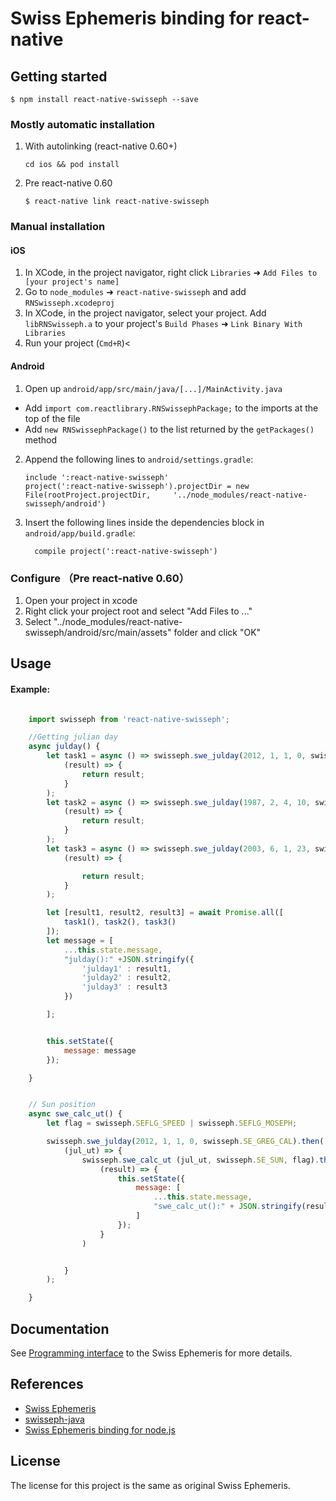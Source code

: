 
# Swiss Ephemeris binding for react-native

## Getting started

`$ npm install react-native-swisseph --save`

### Mostly automatic installation

1. With autolinking (react-native 0.60+)

    `cd ios && pod install`
    
2. Pre react-native 0.60

    `$ react-native link react-native-swisseph`

### Manual installation


#### iOS

1. In XCode, in the project navigator, right click `Libraries` ➜ `Add Files to [your project's name]`
2. Go to `node_modules` ➜ `react-native-swisseph` and add `RNSwisseph.xcodeproj`
3. In XCode, in the project navigator, select your project. Add `libRNSwisseph.a` to your project's `Build Phases` ➜ `Link Binary With Libraries`
4. Run your project (`Cmd+R`)<

#### Android

1. Open up `android/app/src/main/java/[...]/MainActivity.java`
  - Add `import com.reactlibrary.RNSwissephPackage;` to the imports at the top of the file
  - Add `new RNSwissephPackage()` to the list returned by the `getPackages()` method
2. Append the following lines to `android/settings.gradle`:
  	```
  	include ':react-native-swisseph'
  	project(':react-native-swisseph').projectDir = new File(rootProject.projectDir, 	'../node_modules/react-native-swisseph/android')
  	```
3. Insert the following lines inside the dependencies block in `android/app/build.gradle`:
  	```
      compile project(':react-native-swisseph')
  	```



### Configure （Pre react-native 0.60）
1. Open your project in xcode
2. Right click your project root and select "Add Files to ..."
3. Select "../node_modules/react-native-swisseph/android/src/main/assets" folder  and click "OK"


## Usage
#### Example:
```javascript

    import swisseph from 'react-native-swisseph';

    //Getting julian day
    async julday() {
        let task1 = async () => swisseph.swe_julday(2012, 1, 1, 0, swisseph.SE_GREG_CAL).then(
            (result) => {
                return result;
            }
        );
        let task2 = async () => swisseph.swe_julday(1987, 2, 4, 10, swisseph.SE_GREG_CAL).then(
            (result) => {
                return result;
            }
        );
        let task3 = async () => swisseph.swe_julday(2003, 6, 1, 23, swisseph.SE_GREG_CAL).then(
            (result) => {

                return result;
            }
        );

        let [result1, result2, result3] = await Promise.all([
            task1(), task2(), task3()
        ]);
        let message = [
            ...this.state.message,
            "julday():" +JSON.stringify({
                'julday1' : result1,
                'julday2' : result2,
                'julday3' : result3
            })

        ];


        this.setState({
            message: message
        });

    }


    // Sun position
    async swe_calc_ut() {
        let flag = swisseph.SEFLG_SPEED | swisseph.SEFLG_MOSEPH;

        swisseph.swe_julday(2012, 1, 1, 0, swisseph.SE_GREG_CAL).then(
            (jul_ut) => {
                swisseph.swe_calc_ut (jul_ut, swisseph.SE_SUN, flag).then(
                    (result) => {
                        this.setState({
                            message: [
                                ...this.state.message,
                                "swe_calc_ut():" + JSON.stringify(result)
                            ]
                        });
                    }
                )


            }
        );

    }


```


## Documentation
See [Programming interface](http://www.astro.com/swisseph/swephprg.htm)  to the Swiss Ephemeris for more details.


## References
  - [Swiss Ephemeris](http://www.astro.com/swisseph/)
  - [swisseph-java](http://th-mack.de/download/index.html)
  - [Swiss Ephemeris binding for node.js](https://github.com/mivion/swisseph)


## License
The license for this project is the same as original Swiss Ephemeris.

